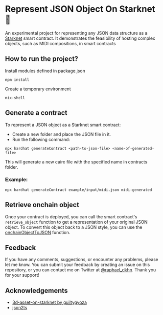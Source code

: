 
# Represent JSON Object On Starknet 💫

An experimental project for representing any JSON data structure as a [Starknet](https://starkware.co/starknet/) smart contract. It demonstrates the feasibility of hosting complex objects, such as MIDI compositions, in smart contracts


## How to run the project? 

Install modules defined in package.json
```
npm install
```

Create a temporary environment
```
nix-shell
```




## Generate a contract
To represent a JSON object as a Starknet smart contract:
- Create a new folder and place the JSON file in it.
- Run the following command:
```
npx hardhat generateContract <path-to-json-file> <name-of-generated-file>
```
This will generate a new cairo file with the specified name in contracts folder.

### Example:
```
npx hardhat generateContract example/input/midi.json midi-generated
```



## Retrieve onchain object
Once your contract is deployed, you can call the smart contract's `retrieve_object` function to get a representation of your original JSON object. 
To convert this object back to a JSON style, you can use the [onchainObjectToJSON](https://github.com/raphaelDkhn/json2starknet/blob/main/utils/onchainObjectToJson.ts) function.
## Feedback

If you have any comments, suggestions, or encounter any problems, please let me know. You can submit your feedback by creating an issue on this repository, or you can contact me on Twitter at [@raphael_dkhn](https://twitter.com/raphael_dkhn). Thank you for your support!
## Acknowledgements

 - [3d-asset-on-starknet by guiltygyoza](https://github.com/guiltygyoza/3d-asset-on-starknet)
 - [json2ts](https://github.com/GregorBiswanger/json2ts)

